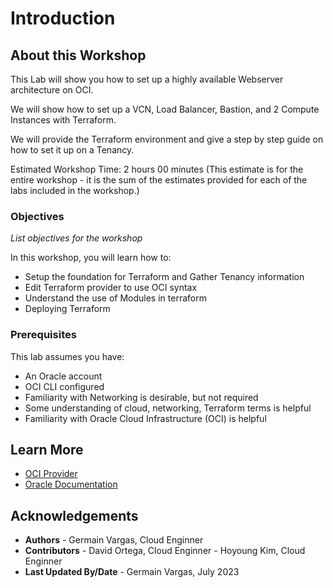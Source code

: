 # Introduction

## About this Workshop

This Lab will show you how to set up a highly available Webserver architecture on OCI.

We will show how to set up a VCN, Load Balancer, Bastion, and 2 Compute Instances with Terraform.

We will provide the Terraform environment and give a step by step guide on how to set it up on a Tenancy.

Estimated Workshop Time: 2 hours 00 minutes (This estimate is for the entire workshop - it is the sum of the estimates provided for each of the labs included in the workshop.)

### Objectives

*List objectives for the workshop*

In this workshop, you will learn how to:
* Setup the foundation for Terraform and Gather Tenancy information
* Edit Terraform provider to use OCI syntax
* Understand the use of Modules in terraform
* Deploying Terraform

### Prerequisites

This lab assumes you have:
* An Oracle account
* OCI CLI configured
* Familiarity with Networking is desirable, but not required
* Some understanding of cloud, networking, Terraform terms is helpful
* Familiarity with Oracle Cloud Infrastructure (OCI) is helpful

## Learn More

* [OCI Provider](https://registry.terraform.io/providers/oracle/oci/latest/docs)
* [Oracle Documentation](http://docs.oracle.com)

## Acknowledgements
* **Authors** - Germain Vargas, Cloud Enginner
* **Contributors** - David Ortega, Cloud Enginner - Hoyoung Kim, Cloud Enginner
* **Last Updated By/Date** - Germain Vargas, July 2023

